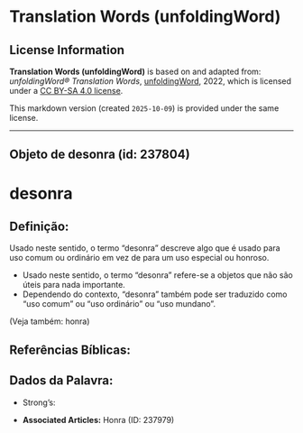 # Translation Words (unfoldingWord)

## License Information

**Translation Words (unfoldingWord)** is based on and adapted from: _unfoldingWord® Translation Words_, [unfoldingWord](https://unfoldingword.org/utw), 2022, which is licensed under a [CC BY-SA 4.0 license](https://creativecommons.org/licenses/by-sa/4.0/legalcode.en).

This markdown version (created `2025-10-09`) is provided under the same license.



--------------------------------

## Objeto de desonra (id: 237804)

desonra
=======

Definição:
----------

Usado neste sentido, o termo “desonra” descreve algo que é usado para uso comum ou ordinário em vez de para um uso especial ou honroso.

* Usado neste sentido, o termo “desonra” refere\-se a objetos que não são úteis para nada importante.
* Dependendo do contexto, “desonra” também pode ser traduzido como “uso comum” ou “uso ordinário” ou “uso mundano”.

(Veja também: honra)

Referências Bíblicas:
---------------------

Dados da Palavra:
-----------------

* Strong’s:

* **Associated Articles:** Honra (ID: 237979)

